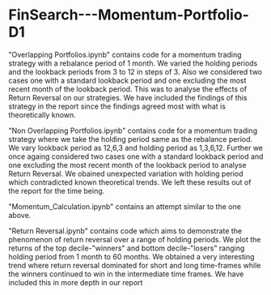 # FinSearch---Momentum-Portfolio-D1

"Overlapping Portfolios.ipynb" contains code for a momentum trading strategy with a rebalance period of 1 month. We varied the holding periods and the lookback periods from 3 to 12 
in steps of 3. Also we considered two cases one with a standard lookback period and one excluding the most recent month of the lookback period. This was to analyse the effects 
of Return Reversal on our strategies. We have included the findings of this strategy in the report since the findings agreed most with what is theoretically known.

"Non Overlapping Portfolios.ipynb" contains code for a momentum trading strategy where we take the holding period same as the rebalance period. We vary lookback period as 12,6,3
and holding period as 1,3,6,12. Further we once againg considered two cases one with a standard lookback period and one excluding the most recent month of the lookback period to 
analyse Return Reversal. We obained unexpected variation with holding period which contradicted known theoretical trends. We left these results out of the report for the time
being.

"Momentum_Calculation.ipynb" contains an attempt similar to the one above.

"Return Reversal.ipynb" contains code which aims to demonstrate the phenomenon of return reversal over a range of holding periods. We plot the returns of the top decile-"winners"
and bottom decile-"losers" ranging holding period from 1 month to 60 months. We obtained a very interesting trend where return reversal dominated for short and long time-frames 
while the winners continued to win in the intermediate time frames. We have included this in more depth in our report
